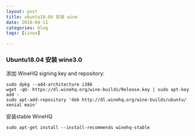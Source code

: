 ```yaml
---
layout: post
title: ubuntu18.04 安装 wine
date: 2018-04-11
categories: blog
tags: [Linux]

---
```


### Ubuntu18.04 安装 wine3.0

添加 WineHQ signing key and repository: 
```
sudo dpkg --add-architecture i386
wget -qO- https://dl.winehq.org/wine-builds/Release.key | sudo apt-key add -
sudo apt-add-repository 'deb http://dl.winehq.org/wine-builds/ubuntu/ xenial main'
```

安装stable WineHQ
```
sudo apt-get install --install-recommends winehq-stable
```
